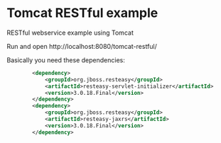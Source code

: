 # Tomcat RESTful example
RESTful webservice example using Tomcat

Run and open http://localhost:8080/tomcat-restful/

Basically you need these dependencies:

```xml
        <dependency>
            <groupId>org.jboss.resteasy</groupId>
            <artifactId>resteasy-servlet-initializer</artifactId>
            <version>3.0.18.Final</version>
        </dependency>
        <dependency>
            <groupId>org.jboss.resteasy</groupId>
            <artifactId>resteasy-jaxrs</artifactId>
            <version>3.0.18.Final</version>
        </dependency>
```
